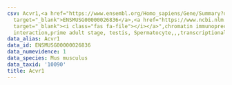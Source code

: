 ```yaml
---
csv: Acvr1,<a href="https://www.ensembl.org/Homo_sapiens/Gene/Summary?db=core;g=ENSMUSG00000026836"
  target="_blank">ENSMUSG00000026836</a>,<a href="https://www.ncbi.nlm.nih.gov/pubmed/25450459"
  target="_blank"><i class="fas fa-file"></i></a>",chromatin immunoprecipitation assay,direct
  interaction,prime adult stage, testis, Spermatocyte,,,transcriptional regulation,
data_alias: Acvr1
data_id: ENSMUSG00000026836
data_numevidence: 1
data_species: Mus musculus
data_taxid: '10090'
title: Acvr1
---
```


